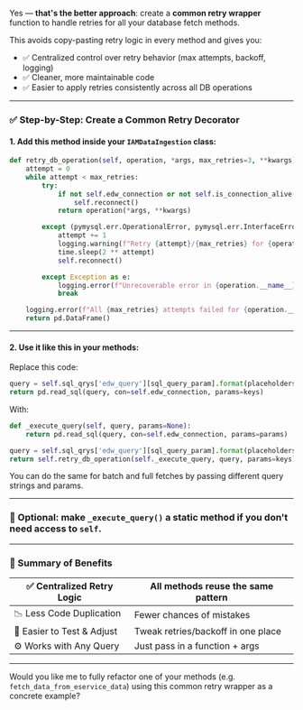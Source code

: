 Yes — **that's the better approach**: create a **common retry wrapper** function to handle retries for all your database fetch methods.

This avoids copy-pasting retry logic in every method and gives you:

* ✅ Centralized control over retry behavior (max attempts, backoff, logging)
* ✅ Cleaner, more maintainable code
* ✅ Easier to apply retries consistently across all DB operations

---

### ✅ Step-by-Step: Create a Common Retry Decorator

#### 1. **Add this method inside your `IAMDataIngestion` class:**

```python
def retry_db_operation(self, operation, *args, max_retries=3, **kwargs):
    attempt = 0
    while attempt < max_retries:
        try:
            if not self.edw_connection or not self.is_connection_alive():
                self.reconnect()
            return operation(*args, **kwargs)

        except (pymysql.err.OperationalError, pymysql.err.InterfaceError) as e:
            attempt += 1
            logging.warning(f"Retry {attempt}/{max_retries} for {operation.__name__}: {str(e)}")
            time.sleep(2 ** attempt)
            self.reconnect()

        except Exception as e:
            logging.error(f"Unrecoverable error in {operation.__name__}: {str(e)}")
            break

    logging.error(f"All {max_retries} attempts failed for {operation.__name__}")
    return pd.DataFrame()
```

---

#### 2. **Use it like this in your methods:**

Replace this code:

```python
query = self.sql_qrys['edw_query'][sql_query_param].format(placeholders=placeholders)
return pd.read_sql(query, con=self.edw_connection, params=keys)
```

With:

```python
def _execute_query(self, query, params=None):
    return pd.read_sql(query, con=self.edw_connection, params=params)

query = self.sql_qrys['edw_query'][sql_query_param].format(placeholders=placeholders)
return self.retry_db_operation(self._execute_query, query, params=keys)
```

You can do the same for batch and full fetches by passing different query strings and params.

---

### 🧼 Optional: make `_execute_query()` a **static method** if you don't need access to `self`.

---

### 🔁 Summary of Benefits

| ✅ Centralized Retry Logic  | All methods reuse the same pattern |
| -------------------------- | ---------------------------------- |
| 📉 Less Code Duplication   | Fewer chances of mistakes          |
| 🧪 Easier to Test & Adjust | Tweak retries/backoff in one place |
| ⚙️ Works with Any Query    | Just pass in a function + args     |

---

Would you like me to fully refactor one of your methods (e.g. `fetch_data_from_eservice_data`) using this common retry wrapper as a concrete example?
